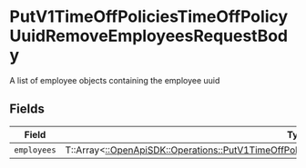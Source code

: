 # PutV1TimeOffPoliciesTimeOffPolicyUuidRemoveEmployeesRequestBody

A list of employee objects containing the employee uuid


## Fields

| Field                                                                                                                                                                                         | Type                                                                                                                                                                                          | Required                                                                                                                                                                                      | Description                                                                                                                                                                                   |
| --------------------------------------------------------------------------------------------------------------------------------------------------------------------------------------------- | --------------------------------------------------------------------------------------------------------------------------------------------------------------------------------------------- | --------------------------------------------------------------------------------------------------------------------------------------------------------------------------------------------- | --------------------------------------------------------------------------------------------------------------------------------------------------------------------------------------------- |
| `employees`                                                                                                                                                                                   | T::Array<[::OpenApiSDK::Operations::PutV1TimeOffPoliciesTimeOffPolicyUuidRemoveEmployeesEmployees](../../models/operations/putv1timeoffpoliciestimeoffpolicyuuidremoveemployeesemployees.md)> | :heavy_minus_sign:                                                                                                                                                                            | N/A                                                                                                                                                                                           |